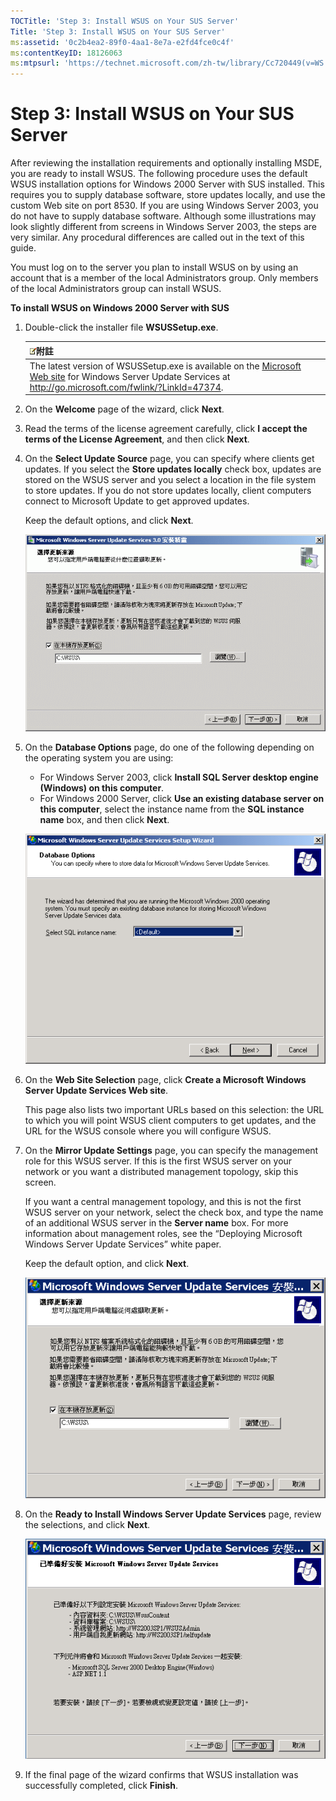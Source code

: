 ```yaml
---
TOCTitle: 'Step 3: Install WSUS on Your SUS Server'
Title: 'Step 3: Install WSUS on Your SUS Server'
ms:assetid: '0c2b4ea2-89f0-4aa1-8e7a-e2fd4fce0c4f'
ms:contentKeyID: 18126063
ms:mtpsurl: 'https://technet.microsoft.com/zh-tw/library/Cc720449(v=WS.10)'
---
```


Step 3: Install WSUS on Your SUS Server
=======================================

After reviewing the installation requirements and optionally installing MSDE, you are ready to install WSUS. The following procedure uses the default WSUS installation options for Windows 2000 Server with SUS installed. This requires you to supply database software, store updates locally, and use the custom Web site on port 8530. If you are using Windows Server 2003, you do not have to supply database software. Although some illustrations may look slightly different from screens in Windows Server 2003, the steps are very similar. Any procedural differences are called out in the text of this guide.

You must log on to the server you plan to install WSUS on by using an account that is a member of the local Administrators group. Only members of the local Administrators group can install WSUS.

**To install WSUS on Windows 2000 Server with SUS**
1.  Double-click the installer file **WSUSSetup.exe**.

    | ![](images/Cc720449.note(WS.10).gif)附註                                                                                                                                          |
    |----------------------------------------------------------------------------------------------------------------------------------------------------------------------------------------------------------------|
    | The latest version of WSUSSetup.exe is available on the [Microsoft Web site](http://go.microsoft.com/fwlink/?linkid=47374) for Windows Server Update Services at http://go.microsoft.com/fwlink/?LinkId=47374. |

2.  On the **Welcome** page of the wizard, click **Next**.

3.  Read the terms of the license agreement carefully, click **I accept the terms of the License Agreement**, and then click **Next**.

4.  On the **Select Update Source** page, you can specify where clients get updates. If you select the **Store updates locally** check box, updates are stored on the WSUS server and you select a location in the file system to store updates. If you do not store updates locally, client computers connect to Microsoft Update to get approved updates.

    Keep the default options, and click **Next**.

    ![](images/Cc720449.fa6ac6a6-6814-4b7e-96e8-e08af5e534b8(WS.10).gif)

5.  On the **Database Options** page, do one of the following depending on the operating system you are using:

    -   For Windows Server 2003, click **Install SQL Server desktop engine (Windows) on this computer**.
    -   For Windows 2000 Server, click **Use an existing database server on this computer**, select the instance name from the **SQL instance name** box, and then click **Next**.

    ![](images/Cc720449.b25efed5-5654-485f-b34d-14686bed0240(WS.10).gif)

6.  On the **Web Site Selection** page, click **Create a Microsoft Windows Server Update Services Web site**.

    This page also lists two important URLs based on this selection: the URL to which you will point WSUS client computers to get updates, and the URL for the WSUS console where you will configure WSUS.

7.  On the **Mirror Update Settings** page, you can specify the management role for this WSUS server. If this is the first WSUS server on your network or you want a distributed management topology, skip this screen.

    If you want a central management topology, and this is not the first WSUS server on your network, select the check box, and type the name of an additional WSUS server in the **Server name** box. For more information about management roles, see the “Deploying Microsoft Windows Server Update Services” white paper.

    Keep the default option, and click **Next**.

    ![](images/Cc720449.f26e09d5-983c-418d-8511-8960850403ef(WS.10).gif)

8.  On the **Ready to Install Windows Server Update Services** page, review the selections, and click **Next**.

    ![](images/Cc720449.20de7d09-3d30-4867-9253-6f353dd1923d(WS.10).gif)

9.  If the final page of the wizard confirms that WSUS installation was successfully completed, click **Finish**.
